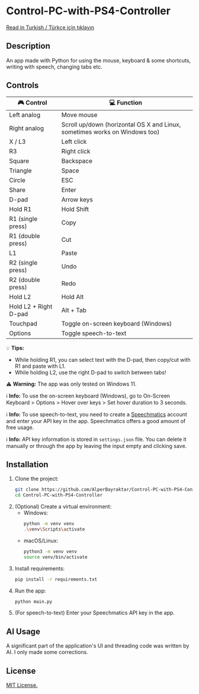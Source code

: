 # Control-PC-with-PS4-Controller

[Read in Turkish / Türkçe için tıklayın](README-TR.md)

## Description

An app made with Python for using the mouse, keyboard & some shortcuts, writing with speech, changing tabs etc.

## Controls

| 🎮 Control                  | 💻 Function                        |
|----------------------------|------------------------------------|
| Left analog                 | Move mouse      |
| Right analog                | Scroll up/down (horizontal OS X and Linux, sometimes works on Windows too) |
| X / L3                      | Left click                         |
| R3                          | Right click                        |
| Square                      | Backspace                            |
| Triangle                    | Space                              |
| Circle                      | ESC                                |
| Share                       | Enter                              |
| D-pad                       | Arrow keys                         |
| Hold R1                     | Hold Shift                         |
| R1 (single press)           | Copy                               |
| R1 (double press)           | Cut                                |
| L1                          | Paste                              |
| R2 (single press)           | Undo                               |
| R2 (double press)           | Redo                               |
| Hold L2                     | Hold Alt                           |
| Hold L2 + Right D-pad       | Alt + Tab                                |
| Touchpad                    | Toggle on-screen keyboard (Windows)          |
| Options                     | Toggle speech-to-text              |


💡 **Tips:**
- While holding R1, you can select text with the D-pad, then copy/cut with R1 and paste with L1.
- While holding L2, use the right D-pad to switch between tabs!

⚠️ **Warning:** The app was only tested on Windows 11.

ℹ️ **Info:** To use the on-screen keyboard (Windows), go to On-Screen Keyboard > Options > Hover over keys > Set hover duration to 3 seconds.

ℹ️ **Info:** To use speech-to-text, you need to create a [Speechmatics](https://www.speechmatics.com/) account and enter your API key in the app. Speechmatics offers a good amount of free usage.

ℹ️ **Info:** API key information is stored in `settings.json` file. You can delete it manually or through the app by leaving the input empty and clicking save.

## Installation

1. Clone the project:
   ```bash
   git clone https://github.com/AlperBayraktar/Control-PC-with-PS4-Controller.git
   cd Control-PC-with-PS4-Controller
   ```
2. (Optional) Create a virtual environment:
   - Windows:
     ```bash
     python -m venv venv
     .\venv\Scripts\activate
     ```
   - macOS/Linux:
     ```bash
     python3 -m venv venv
     source venv/bin/activate
     ```
3. Install requirements:
   ```bash
   pip install -r requirements.txt
   ```
4. Run the app:
   ```bash
   python main.py
   ```
5. (For speech-to-text) Enter your Speechmatics API key in the app.

## AI Usage

A significant part of the application's UI and threading code was written by AI. I only made some corrections.

## License

[MIT License.](LICENSE)
